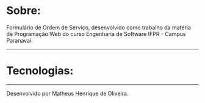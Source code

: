 <h1>Sobre:</h1>
Formulário de Ordem de Serviço, desenvolvido como trabalho da matéria de Programação Web do curso Engenharia de Software IFPR - Campus Paranavaí.
<hr>
<h1>Tecnologias:</h1>

<hr>
Desenvolvido por Matheus Henrique de Oliveira.
